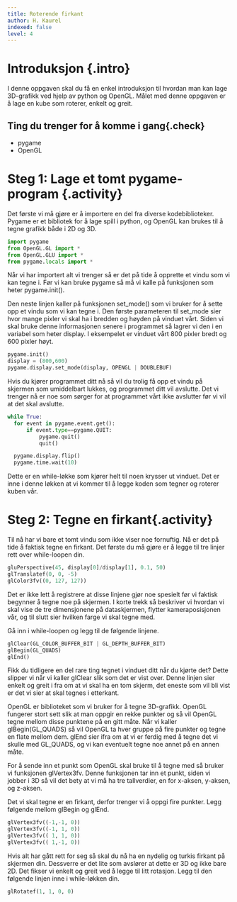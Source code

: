 ```yaml
---
title: Roterende firkant
author: H. Kaurel
indexed: false
level: 4
---
```

# Introduksjon {.intro}
I denne oppgaven skal du få en enkel introduksjon til hvordan man kan lage 3D-grafikk ved hjelp av python og OpenGL. Målet med denne oppgaven er å lage en kube som roterer, enkelt og greit.

## Ting du trenger for å komme i gang{.check}
+ pygame
+ OpenGL

# Steg 1: Lage et tomt pygame-program {.activity}
Det første vi må gjøre er å importere en del fra diverse kodebiblioteker. Pygame er et bibliotek for å lage spill i python, og OpenGL kan brukes til å tegne grafikk både i 2D og 3D.

```python
import pygame
from OpenGL.GL import *
from OpenGL.GLU import *
from pygame.locals import *
```

Når vi har importert alt vi trenger så er det på tide å opprette et vindu som vi kan tegne i. Før vi kan bruke pygame så må vi kalle på funksjonen som heter pygame.init().

Den neste linjen kaller på funksjonen set_mode() som vi bruker for å sette opp et vindu som vi kan tegne i. Den første parameteren til set_mode sier hvor mange pixler vi skal ha i bredden og høyden på vinduet vårt. Siden vi skal bruke denne informasjonen senere i programmet så lagrer vi den i en variabel som heter display. I eksempelet er vinduet vårt 800 pixler bredt og 600 pixler høyt.

```python
pygame.init()
display = (800,600)
pygame.display.set_mode(display, OPENGL | DOUBLEBUF)
```

Hvis du kjører programmet ditt nå så vil du trolig få opp et vindu på skjermen som umiddelbart lukkes, og programmet ditt vil avslutte. Det vi trenger nå er noe som sørger for at programmet vårt ikke avslutter før vi vil at det skal avslutte.

```python
while True:
  for event in pygame.event.get():
      if event.type==pygame.QUIT:
          pygame.quit()
          quit()

  pygame.display.flip()
  pygame.time.wait(10)
```

Dette er en while-løkke som kjører helt til noen krysser ut vinduet. Det er inne i denne løkken at vi kommer til å legge koden som tegner og roterer kuben vår.  

# Steg 2: Tegne en firkant{.activity}
Til nå har vi bare et tomt vindu som ikke viser noe fornuftig. Nå er det på tide å faktisk tegne en firkant. Det første du må gjøre er å legge til tre linjer rett over while-loopen din.

```python
gluPerspective(45, display[0]/display[1], 0.1, 50)
glTranslatef(0, 0, -5)
glColor3fv((0, 127, 127))
```

Det er ikke lett å registrere at disse linjene gjør noe spesielt før vi faktisk begynner å tegne noe på skjermen. I korte trekk så beskriver vi hvordan vi skal vise de tre dimensjonene på dataskjermen, flytter kameraposisjonen vår, og til slutt sier hvilken farge vi skal tegne med.

Gå inn i while-loopen og legg til de følgende linjene.

```python
glClear(GL_COLOR_BUFFER_BIT | GL_DEPTH_BUFFER_BIT)
glBegin(GL_QUADS)
glEnd()
```

Fikk du tidligere en del rare ting tegnet i vinduet ditt når du kjørte det? Dette slipper vi når vi kaller glClear slik som det er vist over. Denne linjen sier enkelt og greit i fra om at vi skal ha en tom skjerm, det eneste som vil bli vist er det vi sier at skal tegnes i etterkant.

OpenGL er biblioteket som vi bruker for å tegne 3D-grafikk. OpenGL fungerer stort sett slik at man oppgir en rekke punkter og så vil OpenGL tegne mellom disse punktene på en gitt måte. Når vi kaller glBegin(GL_QUADS) så vil OpenGL ta hver gruppe på fire punkter og tegne en flate mellom dem. glEnd sier ifra om at vi er ferdig med å tegne det vi skulle med GL_QUADS, og vi kan eventuelt tegne noe annet på en annen måte.

For å sende inn et punkt som OpenGL skal bruke til å tegne med så bruker vi funksjonen glVertex3fv. Denne funksjonen tar inn et punkt, siden vi jobber i 3D så vil det bety at vi må ha tre tallverdier, en for x-aksen, y-aksen, og z-aksen.

Det vi skal tegne er en firkant, derfor trenger vi å oppgi fire punkter. Legg følgende mellom glBegin og glEnd.

```python
glVertex3fv((-1,-1, 0))
glVertex3fv((-1, 1, 0))
glVertex3fv(( 1, 1, 0))
glVertex3fv(( 1,-1, 0))
```

Hvis alt har gått rett for seg så skal du nå ha en nydelig og turkis firkant på skjermen din. Dessverre er det lite som avslører at dette er 3D og ikke bare 2D. Det fikser vi enkelt og greit ved å legge til litt rotasjon. Legg til den følgende linjen inne i while-løkken din.

```python
glRotatef(1, 1, 0, 0)
```
